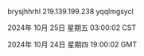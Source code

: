 brysjhhrhl 219.139.199.238 yqqlmgsycl

2024年 10月 25日 星期五 03:00:02 CST

2024年 10月 24日 星期四 19:00:02 GMT
